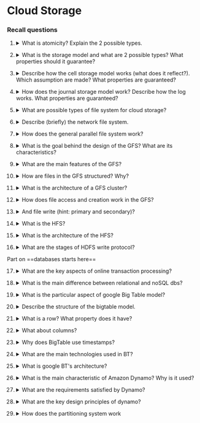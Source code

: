 # Cloud Storage

### Recall questions

1. <details markdown=1><summary markdown="span"> What is atomicity?  Explain the 2 possible types. </summary>
    
    \
    We want ==multi step operations that complete without any interruption==. Two types are:
    - ==all or nothing==: ex 2PC protocol (see #[[DS II - Reaching Consensus]])
    - ==before or after==: the result of every write/read is the same no matter the order.

</details>

2. <details markdown=1><summary markdown="span"> What is the storage model and what are 2 possible types? What properties should it guarantee? </summary>
    
    \
    It is  a model that ==describes the layout of a data structure in physical storage==. Two possible types are:
    - ==cell storage==
    - ==journal storage==

    We also want the model to guarantee ==read/write coherence== and the previously mentioned forms of ==atomicity==.
    
</details>

3. <details markdown=1><summary markdown="span"> Describe how the cell storage model works (what does it reflect?). Which assumption are made? What properties are guaranteed?</summary>
    
    \
    In the cell storage model, we assume that:
    - ==cells have the same size==
    - each ==object fits exactly in one cell==
    - ==read/write unit are either sectors or blocks==

    The structure of the model ==reflects the physical organization of common storage media==. \
    It guarantees ==read/write coherence==, ==before or after atomicity==.
    
</details>

4. <details markdown=1><summary markdown="span"> How does the journal storage model work? Describe how the log works. What properties are guaranteed? </summary>
    
    \
    In this model, we have a ==manager and cell storage==. The idea is that ==the manager will interact with the cells, while the user can use an API to communicate with the manager==. 
    There is also a ==log to mantain the history of each cell==. \
    It guarantees ==all-or-nothing atomicity==.

</details>

5. <details markdown=1><summary markdown="span"> What are possible types of file system for cloud storage? </summary>
    
    \
    Possible types are:
    - ==network file system== (HP)
    - ==storage area network==
    - ==parallel file system== (HP)

    In the following we'll focus on high performance file systems.
    
</details>

6. <details markdown=1><summary markdown="span"> Describe (briefly) the network file system. </summary>
    
    \
    The nfs is characterized by:
    - ==client server model==
    - ==rpc interaction==
    - ==no scalability==
    
    ![](../../../static/CLD/clds1.png)

</details>

7. <details markdown=1><summary markdown="span"> How does the general parallel file system work? </summary>
    
    \
    The idea behind the PFS is to ==allow multiple clients to read and write concurrently from the same file==. It uses ==RAID== and is also able to recover from failure through the use of ==logs==.

</details>

8. <details markdown=1><summary markdown="span"> What is the goal behind the design of the GFS? What are its characteristics? </summary>
    
    \
    The google file system is ==built to manage petabytes of storage==. Its design is based on:
    - ==high reliability==
    - careful analysis of the file characteristics (?)
    - access model (?)
    
</details>

9. <details markdown=1><summary markdown="span"> What are the main features of the GFS? </summary>
    
    \
    Main features:
    - ==focus on appends== rather than random writes
    - ==sequential reads==
    - ==relaxed consistency==

</details>

10. <details markdown=1><summary markdown="span"> How are files in the GFS structured? Why? </summary>
    
    \
    Files in the GFS consist of ==multiple chunks==, to allow for ==better performance when dealing with large files== and ==reduce disk fragmentation==. 
    

</details>

11. <details markdown=1><summary markdown="span"> What is the architecture of a GFS cluster? </summary>
    
    \
    ![](../../../static/CLD/clds2.png) \
    While not shown in the picture, an operation log is mantained in order to recover from potential failures.

</details>

12. <details markdown=1><summary markdown="span"> How does file access and creation work in the GFS? </summary>
    
	\
	In case of an access, the ==master guarantees a lease on a certain chunk==. In case of creation, ==the master is directly responsible==. (?)
    

</details>

13. <details markdown=1><summary markdown="span"> And file write (hint: primary and secondary)? </summary>
    
	\
	![](../../../static/CLD/clds3.png)

</details>

14. <details markdown=1><summary markdown="span"> What is the HFS? </summary>
    
    \
	==Distributed filesystem that implements all the operations necessary to handle big data==.

</details>

15. <details markdown=1><summary markdown="span"> What is the architecture of the HFS? </summary>
    
    \
	The model is a ==classic master/slave model==, as also seen in [[BD II - MapReduce]] and [[BD III - Spark]]
    
</details>

16. <details markdown=1><summary markdown="span"> What are the stages of HDFS write protocol? </summary>
    
    \
	Three stages:
	- ==set up pipeline==
	- ==data streaming and replication== (req.)
	- ==shutdown of pipeline== (ack.)
    

</details>

Part on ==databases starts here==

17. <details markdown=1><summary markdown="span"> What are the key aspects of online transaction processing? </summary>
    
    \
	Necessary characteristics:
	- ==low latency==
	- ==scalability (horizontally)==
	- built in ==support for consensus== protocols
	- ==fault tolerance== (no single point of failure)
    
</details>

18. <details markdown=1><summary markdown="span"> What is the main difference between relational and noSQL dbs? </summary>
    
    \
	==NoSQL dbs guarantee that data will eventually be consistent== at some point in time.
    
</details>

19. <details markdown=1><summary markdown="span"> What is the particular aspect of google Big Table model? </summary>
    
    \
	In BigTable ==data is treated as uninterpreted strings==.
    

</details>

20. <details markdown=1><summary markdown="span"> Describe the structure of the bigtable model. </summary>
    
    \
	A BigTable is a ==sorted map==, described by:
	- ==row==
	- ==column==
	- ==timestamp==

	![](../../../static/CLD/clds4.png)
    

</details>

21. <details markdown=1><summary markdown="span"> What is a row? What property does it have? </summary>
    
    \
	Rows:
	- are arbitrary ==strings==
	- ==guarantee atomic read/write==
	- are divided in ==tablets for load balancing purposes==
    

</details>

22. <details markdown=1><summary markdown="span"> What about columns? </summary>
    
    \
	Columns:
	- are grouped into ==families==
	- have ==keys==

	For instance, a column might be `Language: ID`, another `Language: region` and so on. 

</details>

23. <details markdown=1><summary markdown="span"> Why does BigTable use timestamps? </summary>
    
    \
	BigTable uses ==timestamps in order to keep multiple versions of the same data==. Depending on the garbage collection, ==either the $n$ last versions or the versions of the $i$ previous days can are kept.==

</details>

24. <details markdown=1><summary markdown="span"> What are the main technologies used in BT? </summary>
    
    \
	Main technologies:
	- ==Google File System==
	- ==SSTable file format== 
	- ==Chubby==: distributed lock system
    
</details>

25. <details markdown=1><summary markdown="span"> What is google BT's architecture? </summary>
    
    \
	Again, we have a ==master/slave== arch. In particular:
	- ==master server==: assign tablets to servers
	- ==tablet server== (slaves) can be dinamically reassigned 
    
	![](../../../static/CLD/clds5.png)

</details>

26. <details markdown=1><summary markdown="span"> What is the main characteristic of Amazon Dynamo?  Why is it used? </summary>
    
    \
	It is based on ==optimistic replication techniques==: ==replicas can diverge, but eventually are updated to the same value==.
    This is used to increase ==availability in an environment prone to failure==.

</details>

27. <details markdown=1><summary markdown="span"> What are the requirements satisfied by Dynamo? </summary>
    
    \
	![](../../../static/CLD/clds6.png) \
	Note that this efficiency is achieved through ==weak consistency==.
    

</details>

28. <details markdown=1><summary markdown="span"> What are the key design principles of dynamo? </summary>
    
    \
	Key principles:
	- ==scalability==
	- ==symmetry: equal responsibility among nodes==
	- ==decentralized==
	- ==heterogeneous infrastructur==
	
    

</details>

29. <details markdown=1><summary markdown="span"> How does the partitioning system work </summary>
    
    \
	See [[DS IX - A brief overview of consistent hashing]]
    

</details>